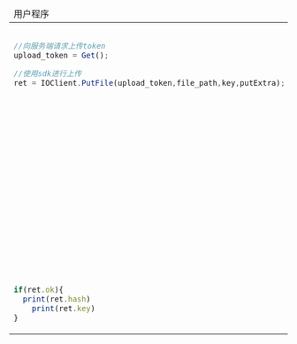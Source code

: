      
 <table>
 <thead>
 <tr>
 <td>用户程序</td>
<td>七牛云存储</td>
 </tr>
 </thead>
 <tr> 
 <td>
 
``` javascript

//向服务端请求上传token
upload_token = Get();

//使用sdk进行上传
ret = IOClient.PutFile(upload_token,file_path,key,putExtra);

```
 
 </td>
 <td>
 </td>
 <tr>
 <td>
 </td>
 <td>
Response Headers
 
``` 
HTTP/1.1 200 OK
Server: nginx/1.0.14
Date: Thu, 08 Aug 2013 09:38:17 GMT
…
… 
Pragma: no-cache
X-Content-Type-Options: nosniff
X-Log: BDT;BDT;LBD:1;rs.put:85;UP:88
X-Reqid: uT8AAIWMj-2BXxgT
```

Response Body

``` json
{
  "hash":"FltYsrYqyqv3v7Xt6CZL2Xb5ATxT",
  "key":"FltYsrYqyqv3v7Xt6CZL2Xb5ATxT"
}
``` 
 </td>
 </tr>
 <tr>
 <td>

```javascript
if(ret.ok){
  print(ret.hash)
	print(ret.key)
} 
```
 </td>
 
 <td>
 </td>
 </tr>
 
 </table>
